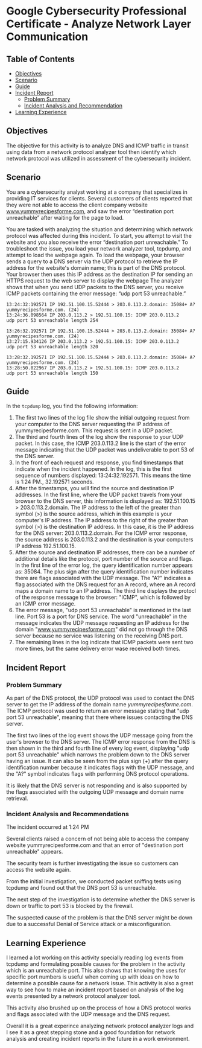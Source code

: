 # Google Cybersecurity Professional Certificate - Analyze Network Layer Communication

## Table of Contents

- [Objectives](#objectives)
- [Scenario](#scenario)
- [Guide](#guide)
- [Incident Report](#incident-report)
  - [Problem Summary](#problem-summary)
  - [Incident Analysis and Recommendation](#incident-analysis-and-recommendations)
- [Learning Experience](#learning-experience)

## Objectives

The objective for this activity is to analyze DNS and ICMP traffic in transit using data from a network protocol analyzer tool then identify which network protocol was utilized in assessment of the cybersecurity incident.

## Scenario

You are a cybersecurity analyst working at a company that specializes in providing IT services for clients. Several customers of clients reported that they were not able to access the client company website www.yummyrecipesforme.com, and saw the error “destination port unreachable” after waiting for the page to load.

You are tasked with analyzing the situation and determining which network protocol was affected during this incident. To start, you attempt to visit the website and you also receive the error “destination port unreachable.” To troubleshoot the issue, you load your network analyzer tool, tcpdump, and attempt to load the webpage again. To load the webpage, your browser sends a query to a DNS server via the UDP protocol to retrieve the IP address for the website's domain name; this is part of the DNS protocol. Your browser then uses this IP address as the destination IP for sending an HTTPS request to the web server to display the webpage The analyzer shows that when you send UDP packets to the DNS server, you receive ICMP packets containing the error message: “udp port 53 unreachable.”

```
13:24:32:192571 IP 192.51.100.15.52444 > 203.0.113.2.domain: 35084+ A?
yummyrecipesforme.com. (24)
13:24:36.098564 IP 203.0.113.2 > 192.51.100.15: ICMP 203.0.113.2
udp port 53 unreachable length 254

13:26:32.192571 IP 192.51.100.15.52444 > 203.0.113.2.domain: 35084+ A?
yummyrecipesforme.com. (24)
13:27:15.934126 IP 203.0.113.2 > 192.51.100.15: ICMP 203.0.113.2
udp port 53 unreachable length 320

13:28:32.192571 IP 192.51.100.15.52444 > 203.0.113.2.domain: 35084+ A?
yummyrecipesforme.com. (24)
13:28:50.022967 IP 203.0.113.2 > 192.51.100.15: ICMP 203.0.113.2
udp port 53 unreachable length 150
```

## Guide

In the `tcpdump` log, you find the following information:

1. The first two lines of the log file show the initial outgoing request from your computer to the DNS server requesting the IP address of yummyrecipesforme.com. This request is sent in a UDP packet.
2. The third and fourth lines of the log show the response to your UDP packet. In this case, the ICMP 203.0.113.2 line is the start of the error message indicating that the UDP packet was undeliverable to port 53 of the DNS server.
3. In the front of each request and response, you find timestamps that indicate when the incident happened. In the log, this is the first sequence of numbers displayed: 13:24:32.192571. This means the time is 1:24 PM., 32.192571 seconds.
4. After the timestamps, you will find the source and destination IP addresses. In the first line, where the UDP packet travels from your browser to the DNS server, this information is displayed as: 192.51.100.15 > 203.0.113.2.domain. The IP address to the left of the greater than symbol (>) is the source address, which in this example is your computer's IP address. The IP address to the right of the greater than symbol (>) is the destination IP address. In this case, it is the IP address for the DNS server: 203.0.113.2.domain. For the ICMP error response, the source address is 203.0.113.2 and the destination is your computers IP address 192.51.100.15.
5. After the source and destination IP addresses, there can be a number of additional details like the protocol, port number of the source and flags. In the first line of the error log, the query identification number appears as: 35084. The plus sign after the query identification number indicates there are flags associated with the UDP message. The "A?" indicates a flag associated with the DNS request for an A record, where an A record maps a domain name to an IP address. The third line displays the protocl of the response message to the browser: "ICMP", which is followed by an ICMP error message.
6. The error message, "udp port 53 unreachable" is mentioned in the last line. Port 53 is a port for DNS service. The word "unreachable" in the message indicates the UDP message requesting an IP address for the domain "www.yummyrecipesforme.com" did not go through the DNS server because no service was listening on the receiving DNS port.
7. The remaining lines in the log indicate that ICMP packets were sent two more times, but the same delivery error wase received both times.

## Incident Report

### Problem Summary

As part of the DNS protocol, the UDP protocol was used to contact the DNS server to get the IP address of the domain name _yummyrecipesforme.com_. The ICMP protocol was used to return an error message stating that "udp port 53 unreachable", meaning that there where issues contacting the DNS server.

The first two lines of the log event shows the UDP message going from the user's browser to the DNS server. The ICMP error response from the DNS is then shown in the third and fourth line of every log event, displaying "udp port 53 unreachable" which narrows the problem down to the DNS server having an issue. It can also be seen from the plus sign (+) after the query identification number because it indicates flags with the UDP message, and the "A?" symbol indicates flags with performing DNS protocol operations.

It is likely that the DNS server is not responding and is also supported by the flags associated with the outgoing UDP message and domain name retrieval.

### Incident Analysis and Recommendations

The incident occurred at 1:24 PM

Several clients raised a concern of not being able to access the company website yummyrecipesforme.com and that an error of "destination port unreachable" appears.

The security team is further investigating the issue so customers can access the website again.

From the initial investigation, we conducted packet sniffing tests using tcpdump and found out that the DNS port 53 is unreachable.

The next step of the investigation is to determine whether the DNS server is down or traffic to port 53 is blocked by the firewall.

The suspected cause of the problem is that the DNS server might be down due to a successful Denial of Service attack or a misconfiguration.

## Learning Experience

I learned a lot working on this activity specially reading log events from tcpdump and formulating possible causes for the problem in the activity which is an unreachable port. This also shows that knowing the uses for specific port numbers is useful when coming up with ideas on how to determine a possible cause for a network issue. This activity is also a great way to see how to make an incident report based on analysis of the log events presented by a network protocol analyzer tool.

This activity also brushed up on the process of how a DNS protocol works and flags associated with the UDP message and the DNS request.

Overall it is a great experince analyzing network protocol analyzer logs and I see it as a great stepping stone and a good foundation for network analysis and creating incident reports in the future in a work environment.
